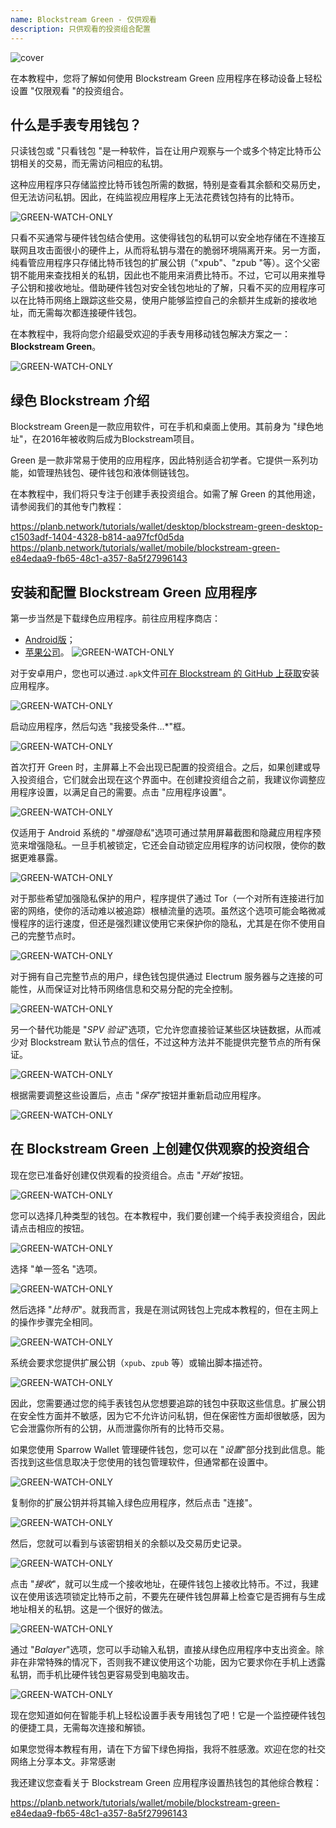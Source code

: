 ```yaml
---
name: Blockstream Green - 仅供观看
description: 只供观看的投资组合配置
---
```

![cover](assets/cover.webp)

在本教程中，您将了解如何使用 Blockstream Green 应用程序在移动设备上轻松设置 "仅限观看 "的投资组合。

## 什么是手表专用钱包？

只读钱包或 "只看钱包 "是一种软件，旨在让用户观察与一个或多个特定比特币公钥相关的交易，而无需访问相应的私钥。

这种应用程序只存储监控比特币钱包所需的数据，特别是查看其余额和交易历史，但无法访问私钥。因此，在纯监视应用程序上无法花费钱包持有的比特币。

![GREEN-WATCH-ONLY](assets/fr/01.webp)

只看不买通常与硬件钱包结合使用。这使得钱包的私钥可以安全地存储在不连接互联网且攻击面很小的硬件上，从而将私钥与潜在的脆弱环境隔离开来。另一方面，纯看管应用程序只存储比特币钱包的扩展公钥（"xpub"、"zpub "等）。这个父密钥不能用来查找相关的私钥，因此也不能用来消费比特币。不过，它可以用来推导子公钥和接收地址。借助硬件钱包对安全钱包地址的了解，只看不买的应用程序可以在比特币网络上跟踪这些交易，使用户能够监控自己的余额并生成新的接收地址，而无需每次都连接硬件钱包。

在本教程中，我将向您介绍最受欢迎的手表专用移动钱包解决方案之一： **Blockstream Green**。

![GREEN-WATCH-ONLY](assets/fr/02.webp)

## 绿色 Blockstream 介绍

Blockstream Green是一款应用软件，可在手机和桌面上使用。其前身为 "绿色地址"，在2016年被收购后成为Blockstream项目。

Green 是一款非常易于使用的应用程序，因此特别适合初学者。它提供一系列功能，如管理热钱包、硬件钱包和液体侧链钱包。

在本教程中，我们将只专注于创建手表投资组合。如需了解 Green 的其他用途，请参阅我们的其他专门教程：

https://planb.network/tutorials/wallet/desktop/blockstream-green-desktop-c1503adf-1404-4328-b814-aa97fcf0d5da
https://planb.network/tutorials/wallet/mobile/blockstream-green-e84edaa9-fb65-48c1-a357-8a5f27996143
## 安装和配置 Blockstream Green 应用程序

第一步当然是下载绿色应用程序。前往应用程序商店：

- [Android版](https://play.google.com/store/apps/details?id=com.greenaddress.greenbits_android_wallet)；
- [苹果公司](https://apps.apple.com/us/app/green-bitcoin-wallet/id1402243590)。
![GREEN-WATCH-ONLY](assets/fr/03.webp)

对于安卓用户，您也可以通过`.apk`文件[可在 Blockstream 的 GitHub 上获取](https://github.com/Blockstream/green_android/releases)安装应用程序。

![GREEN-WATCH-ONLY](assets/fr/04.webp)

启动应用程序，然后勾选 "我接受条件...*"框。

![GREEN-WATCH-ONLY](assets/fr/05.webp)

首次打开 Green 时，主屏幕上不会出现已配置的投资组合。之后，如果创建或导入投资组合，它们就会出现在这个界面中。在创建投资组合之前，我建议你调整应用程序设置，以满足自己的需要。点击 "应用程序设置"。

![GREEN-WATCH-ONLY](assets/fr/06.webp)

仅适用于 Android 系统的 "*增强隐私*"选项可通过禁用屏幕截图和隐藏应用程序预览来增强隐私。一旦手机被锁定，它还会自动锁定应用程序的访问权限，使你的数据更难暴露。

![GREEN-WATCH-ONLY](assets/fr/07.webp)

对于那些希望加强隐私保护的用户，程序提供了通过 Tor（一个对所有连接进行加密的网络，使你的活动难以被追踪）根植流量的选项。虽然这个选项可能会略微减慢程序的运行速度，但还是强烈建议使用它来保护你的隐私，尤其是在你不使用自己的完整节点时。

![GREEN-WATCH-ONLY](assets/fr/08.webp)

对于拥有自己完整节点的用户，绿色钱包提供通过 Electrum 服务器与之连接的可能性，从而保证对比特币网络信息和交易分配的完全控制。

![GREEN-WATCH-ONLY](assets/fr/09.webp)

另一个替代功能是 "*SPV 验证*"选项，它允许您直接验证某些区块链数据，从而减少对 Blockstream 默认节点的信任，不过这种方法并不能提供完整节点的所有保证。

![GREEN-WATCH-ONLY](assets/fr/10.webp)

根据需要调整这些设置后，点击 "*保存*"按钮并重新启动应用程序。

![GREEN-WATCH-ONLY](assets/fr/11.webp)

## 在 Blockstream Green 上创建仅供观察的投资组合

现在您已准备好创建仅供观看的投资组合。点击 "*开始*"按钮。

![GREEN-WATCH-ONLY](assets/fr/12.webp)

您可以选择几种类型的钱包。在本教程中，我们要创建一个纯手表投资组合，因此请点击相应的按钮。

![GREEN-WATCH-ONLY](assets/fr/13.webp)

选择 "单一签名 "选项。

![GREEN-WATCH-ONLY](assets/fr/14.webp)

然后选择 "*比特币*"。就我而言，我是在测试网钱包上完成本教程的，但在主网上的操作步骤完全相同。

![GREEN-WATCH-ONLY](assets/fr/15.webp)

系统会要求您提供扩展公钥（`xpub`、`zpub` 等）或输出脚本描述符。

![GREEN-WATCH-ONLY](assets/fr/16.webp)

因此，您需要通过您的纯手表钱包从您想要追踪的钱包中获取这些信息。扩展公钥在安全性方面并不敏感，因为它不允许访问私钥，但在保密性方面却很敏感，因为它会泄露你所有的公钥，从而泄露你所有的比特币交易。

如果您使用 Sparrow Wallet 管理硬件钱包，您可以在 "*设置*"部分找到此信息。能否找到这些信息取决于您使用的钱包管理软件，但通常都在设置中。

![GREEN-WATCH-ONLY](assets/fr/17.webp)

复制你的扩展公钥并将其输入绿色应用程序，然后点击 "连接"。

![GREEN-WATCH-ONLY](assets/fr/18.webp)

然后，您就可以看到与该密钥相关的余额以及交易历史记录。

![GREEN-WATCH-ONLY](assets/fr/19.webp)

点击 "*接收*"，就可以生成一个接收地址，在硬件钱包上接收比特币。不过，我建议在使用该选项锁定比特币之前，不要先在硬件钱包屏幕上检查它是否拥有与生成地址相关的私钥。这是一个很好的做法。

![GREEN-WATCH-ONLY](assets/fr/20.webp)

通过 "*Balayer*"选项，您可以手动输入私钥，直接从绿色应用程序中支出资金。除非在非常特殊的情况下，否则我不建议使用这个功能，因为它要求你在手机上透露私钥，而手机比硬件钱包更容易受到电脑攻击。

![GREEN-WATCH-ONLY](assets/fr/21.webp)

现在您知道如何在智能手机上轻松设置手表专用钱包了吧！它是一个监控硬件钱包的便捷工具，无需每次连接和解锁。

如果您觉得本教程有用，请在下方留下绿色拇指，我将不胜感激。欢迎在您的社交网络上分享本文。非常感谢

我还建议您查看关于 Blockstream Green 应用程序设置热钱包的其他综合教程：

https://planb.network/tutorials/wallet/mobile/blockstream-green-e84edaa9-fb65-48c1-a357-8a5f27996143